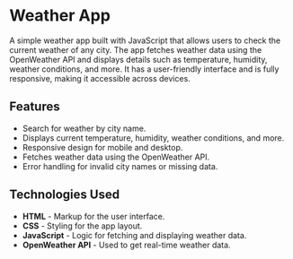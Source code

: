 # Weather App

A simple weather app built with JavaScript that allows users to check the current weather of any city. The app fetches weather data using the OpenWeather API and displays details such as temperature, humidity, weather conditions, and more. It has a user-friendly interface and is fully responsive, making it accessible across devices.

## Features

- Search for weather by city name.
- Displays current temperature, humidity, weather conditions, and more.
- Responsive design for mobile and desktop.
- Fetches weather data using the OpenWeather API.
- Error handling for invalid city names or missing data.

## Technologies Used

- **HTML** - Markup for the user interface.
- **CSS** - Styling for the app layout.
- **JavaScript** - Logic for fetching and displaying weather data.
- **OpenWeather API** - Used to get real-time weather data.

